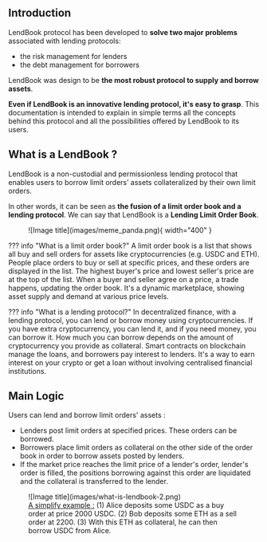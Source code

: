 
<h2 style="font-weight: bold;">Introduction</h2>

LendBook protocol has been developed to **solve two major problems** associated with lending protocols:

* the risk management for lenders
* the debt management for borrowers

LendBook was design to be **the most robust protocol to supply and borrow assets**.

**Even if LendBook is an innovative lending protocol, it's easy to grasp**. 
This documentation is intended to explain in simple terms all the concepts behind this protocol and all the possibilities offered by LendBook to its users.

<!-- commentaire -->
<h2 style="font-weight: bold;">What is a LendBook ?</h2>

LendBook is a non-custodial and permissionless lending protocol that enables users to borrow limit orders’ assets collateralized by their own limit orders. 

In other words, it can be seen as **the fusion of a limit order book and a lending protocol**. We can say that LendBook is a **Lending Limit Order Book**.

<figure markdown>
  ![Image title](images/meme_panda.png){ width="400" }
</figure>



??? info "What is a limit order book?"
    A limit order book is a list that shows all buy and sell orders for assets like cryptocurrencies (e.g. USDC and ETH). People place orders to buy or sell at specific prices, and these orders are displayed in the list. The highest buyer's price and lowest seller's price are at the top of the list. When a buyer and seller agree on a price, a trade happens, updating the order book. It's a dynamic marketplace, showing asset supply and demand at various price levels.

??? info "What is a lending protocol?"
    In decentralized finance, with a lending protocol, you can lend or borrow money using cryptocurrencies. If you have extra cryptocurrency, you can lend it, and if you need money, you can borrow it. How much you can borrow depends on the amount of cryptocurrency you provide as collateral. Smart contracts on blockchain manage the loans, and borrowers pay interest to lenders.  It's a way to earn interest on your crypto or get a loan without involving centralised financial institutions.


<h2 style="font-weight: bold;">Main Logic</h2>

Users can lend and borrow limit orders' assets :

* Lenders post limit orders at specified prices. These orders can be borrowed.
* Borrowers place limit orders as collateral on the other side of the order book in order to borrow assets posted by lenders.
* If the market price reaches the limit price of a lender's order, lender's order is filled, the positions borrowing against this order are liquidated and the collateral is transferred to the lender.


<figure markdown>
  ![Image title](images/what-is-lendbook-2.png)
  <figcaption> <u>A simplify example :</u> (1) Alice deposits some USDC as a buy order at price 2000 USDC. (2) Bob deposits some ETH as a sell order at 2200. (3) With this ETH as collateral, he can then borrow USDC from Alice.</figcaption>
</figure>

